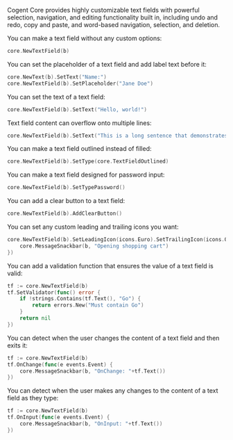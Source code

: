 Cogent Core provides highly customizable text fields with powerful selection, navigation, and editing functionality built in, including undo and redo, copy and paste, and word-based navigation, selection, and deletion.

You can make a text field without any custom options:

```Go
core.NewTextField(b)
```

You can set the placeholder of a text field and add label text before it:

```Go
core.NewText(b).SetText("Name:")
core.NewTextField(b).SetPlaceholder("Jane Doe")
```

You can set the text of a text field:

```Go
core.NewTextField(b).SetText("Hello, world!")
```

Text field content can overflow onto multiple lines:

```Go
core.NewTextField(b).SetText("This is a long sentence that demonstrates how text field content can overflow onto multiple lines")
```

You can make a text field outlined instead of filled:

```Go
core.NewTextField(b).SetType(core.TextFieldOutlined)
```

You can make a text field designed for password input:

```Go
core.NewTextField(b).SetTypePassword()
```

You can add a clear button to a text field:

```Go
core.NewTextField(b).AddClearButton()
```

You can set any custom leading and trailing icons you want:

```Go
core.NewTextField(b).SetLeadingIcon(icons.Euro).SetTrailingIcon(icons.OpenInNew, func(e events.Event) {
    core.MessageSnackbar(b, "Opening shopping cart")
})
```

You can add a validation function that ensures the value of a text field is valid:

```Go
tf := core.NewTextField(b)
tf.SetValidator(func() error {
    if !strings.Contains(tf.Text(), "Go") {
        return errors.New("Must contain Go")
    }
    return nil
})
```

You can detect when the user changes the content of a text field and then exits it:

```Go
tf := core.NewTextField(b)
tf.OnChange(func(e events.Event) {
    core.MessageSnackbar(b, "OnChange: "+tf.Text())
})
```

You can detect when the user makes any changes to the content of a text field as they type:

```Go
tf := core.NewTextField(b)
tf.OnInput(func(e events.Event) {
    core.MessageSnackbar(b, "OnInput: "+tf.Text())
})
```
